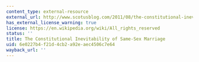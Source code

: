 ```yaml
---
content_type: external-resource
external_url: http://www.scotusblog.com/2011/08/the-constitutional-inevitability-of-same-sex-marriage/
has_external_license_warning: true
license: https://en.wikipedia.org/wiki/All_rights_reserved
status: ''
title: The Constitutional Inevitability of Same-Sex Marriage
uid: 6e0227b4-f21d-4cb2-a92e-aec4506c7e64
wayback_url: ''
---
```

